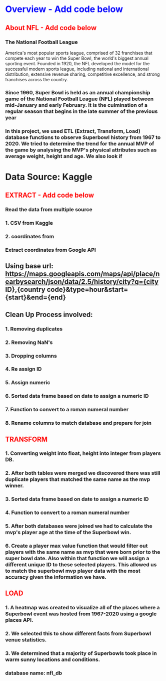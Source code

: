 # <font color='blue'>Overview - Add code below</font>
## <font color='red'>About NFL - Add code below</font>
### The National Football League
America's most popular sports league, comprised of 32 franchises that compete each year to win the Super Bowl, the world's biggest annual sporting event. Founded in 1920, the NFL developed the model for the successful modern sports league, including national and international distribution, extensive revenue sharing, competitive excellence, and strong franchises across the country.
### Since 1960, Super Bowl is held as an annual championship game of the National Football League (NFL) played between mid-January and early February. It is the culmination of a regular season that begins in the late summer of the previous year
### In this project, we used ETL (Extract, Transform, Load) database functions to observe Superbowl history from 1967 to 2020. We tried to determine the trend for the annual MVP of the game by analysing  the MVP's physical attributes such as average weight, height and age. We also look if
# Data Source: Kaggle
## <font color='red'>EXTRACT - Add code below</font>
### Read the data from multiple source
### 1. CSV from Kaggle
### 2. coordinates from
### Extract coordinates from Google API
## Using base url: https://maps.googleapis.com/maps/api/place/nearbysearch/json/data/2.5/history/city?q={city ID},{country code}&type=hour&start={start}&end={end}
## Clean Up Process  involved:
### 1. Removing duplicates
### 2. Removing NaN's
### 3. Dropping columns
### 4. Re assign ID
### 5. Assign numeric
### 6. Sorted data frame based on date to assign a numeric ID
### 7. Function to convert to a roman numeral number
### 8. Rename columns to match database and prepare for join
## <font color='red'>TRANSFORM</font>
### 1. Converting weight into float, height into integer from players DB.
### 2. After both tables were merged we discovered there was still duplicate players that matched the same name as the mvp winner.
### 3. Sorted data frame based on date to assign a numeric ID
### 4. Function to convert to a roman numeral number
### 5. After both databases were joined we had to calculate the mvp's player age at the time of the Superbowl win.
### 6. Create a player max value function that would filter out players with the same name as mvp that were born prior to the super bowl date. Also within that function we will assign a different unique ID to these selected players. This allowed us to match the superbowl mvp player data with the most accuracy given the information we have.
## <font color='red'>LOAD</font>
### 1. A heatmap was created to visualize all of the places where a Superbowl event was hosted from 1967-2020 using a google places API.
### 2. We selected this to show different facts from Superbowl venue statistics.
### 3. We determined that a majority of Superbowls took place in warm sunny locations and conditions.

### database name: nfl_db



